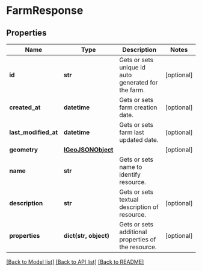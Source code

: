 # FarmResponse

## Properties
Name | Type | Description | Notes
------------ | ------------- | ------------- | -------------
**id** | **str** | Gets or sets unique id auto generated for the farm. | [optional] 
**created_at** | **datetime** | Gets or sets farm creation date. | [optional] 
**last_modified_at** | **datetime** | Gets or sets farm last updated date. | [optional] 
**geometry** | [**IGeoJSONObject**](IGeoJSONObject.md) |  | [optional] 
**name** | **str** | Gets or sets name to identify resource. | 
**description** | **str** | Gets or sets textual description of resource. | [optional] 
**properties** | **dict(str, object)** | Gets or sets additional properties of the resource. | [optional] 

[[Back to Model list]](../README.md#documentation-for-models) [[Back to API list]](../README.md#documentation-for-api-endpoints) [[Back to README]](../README.md)


